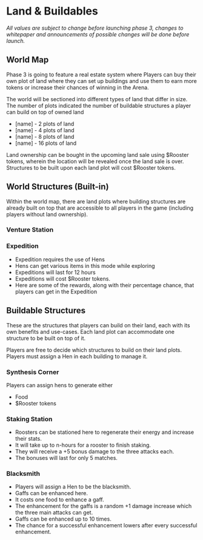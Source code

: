 # Land & Buildables

_All values are subject to change before launching phase 3, changes to whitepaper and announcements of possible changes will be done before launch._

## World Map

Phase 3 is going to feature a real estate system where Players can buy their own plot of land where they can set up buildings and use them to earn more tokens or increase their chances of winning in the Arena.

The world will be sectioned into different types of land that differ in size. The number of plots indicated the number of buildable structures a player can build on top of owned land

- \[name] - 2 plots of land
- \[name] - 4 plots of land
- \[name] - 8 plots of land
- \[name] - 16 plots of land

Land ownership can be bought in the upcoming land sale using $Rooster tokens, wherein the location will be revealed once the land sale is over. Structures to be built upon each land plot will cost $Rooster tokens.

## World Structures (Built-in)

Within the world map, there are land plots where building structures are already built on top that are accessible to all players in the game (including players without land ownership).

### Venture Station

### Expedition

- Expedition requires the use of Hens
- Hens can get various items in this mode while exploring
- Expeditions will last for 12 hours
- Expeditions will cost $Rooster tokens.
- Here are some of the rewards, along with their percentage chance, that players can get in the Expedition

## Buildable Structures

These are the structures that players can build on their land, each with its own benefits and use-cases. Each land plot can accommodate one structure to be built on top of it.

Players are free to decide which structures to build on their land plots. Players must assign a Hen in each building to manage it.

### Synthesis Corner

Players can assign hens to generate either

- Food
- $Rooster tokens

### Staking Station

- Roosters can be stationed here to regenerate their energy and increase their stats.
- It will take up to n-hours for a rooster to finish staking.
- They will receive a +5 bonus damage to the three attacks each.
- The bonuses will last for only 5 matches.

### Blacksmith

- Players will assign a Hen to be the blacksmith.
- Gaffs can be enhanced here.
- It costs one food to enhance a gaff.
- The enhancement for the gaffs is a random +1 damage increase which the three main attacks can get.
- Gaffs can be enhanced up to 10 times.
- The chance for a successful enhancement lowers after every successful enhancement.
